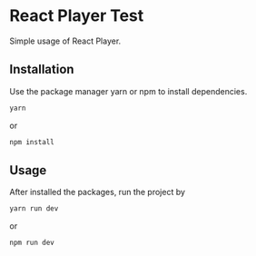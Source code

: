 # React Player Test

Simple usage of React Player.

## Installation

Use the package manager yarn or npm to install dependencies.

```bash
yarn
```
or
```bash
npm install
```

## Usage

After installed the packages, run the project by

```bash
yarn run dev
```
or
```bash
npm run dev
```